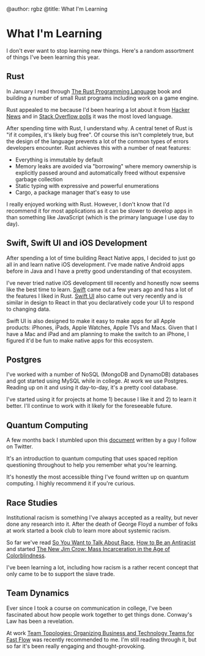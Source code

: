 @author: rgbz
@title: What I'm Learning

# What I'm Learning
I don't ever want to stop learning new things. Here's a random assortment of things I've been learning this year.

## Rust
In January I read through [The Rust Programming Language](https://doc.rust-lang.org/book/) book and building a number of small Rust programs including work on a game engine.

Rust appealed to me because I'd been hearing a lot about it from [Hacker News](https://news.ycombinator.com/) and in [Stack Overflow polls](https://insights.stackoverflow.com/survey/2019#most-loved-dreaded-and-wanted) it was the most loved language.

After spending time with Rust, I understand why. A central tenet of Rust is "if it compiles, it's likely bug free". Of course this isn't completely true, but the design of the language prevents a lot of the common types of errors developers encounter. Rust achieves this with a number of neat features:
- Everything is immutable by default
- Memory leaks are avoided via "borrowing" where memory ownership is explicitly passed around and automatically freed without expensive garbage collection
- Static typing with expressive and powerful enumerations
- Cargo, a package manager that's easy to use

I really enjoyed working with Rust. However, I don't know that I'd recommend it for most applications as it can be slower to develop apps in than something like JavaScript (which is the primary language I use day to day).

## Swift, Swift UI and iOS Development
After spending a lot of time building React Native apps, I decided to just go all in and learn native iOS development. I've made native Android apps before in Java and I have a pretty good understanding of that ecosystem.

I've never tried native iOS development till recently and honestly now seems like the best time to learn. [Swift](https://swift.org) came out a few years ago and has a lot of the features I liked in Rust. [Swift UI](https://developer.apple.com/xcode/swiftui/) also came out very recently and is similar in design to React in that you declaratively code your UI to respond to changing data.

Swift UI is also designed to make it easy to make apps for all Apple products: iPhones, iPads, Apple Watches, Apple TVs and Macs. Given that I have a Mac and iPad and am planning to make the switch to an iPhone, I figured it'd be fun to make native apps for this ecosystem.

## Postgres
I've worked with a number of NoSQL (MongoDB and DynamoDB) databases and got started using MySQL while in college. At work we use Postgres. Reading up on it and using it day-to-day, it's a pretty cool database.

I've started using it for projects at home 1) because I like it and 2) to learn it better. I'll continue to work with it likely for the foreseeable future.

## Quantum Computing
A few months back I stumbled upon this [document](https://quantum.country/) written by a guy I follow on Twitter.

It's an introduction to quantum computing that uses spaced repition questioning throughout to help you remember what you're learning.

It's honestly the most accessible thing I've found written up on quantum computing. I highly recommend it if you're curious.

## Race Studies
Institutional racism is something I've always accepted as a reality, but never done any research into it. After the death of George Floyd a number of folks at work started a book club to learn more about systemic racism.

So far we've read [So You Want to Talk About Race](https://www.goodreads.com/book/show/35099718-so-you-want-to-talk-about-race?ac=1&from_search=true&qid=oHjDz3Dpdk&rank=1), [How to Be an Antiracist](https://www.goodreads.com/book/show/40265832-how-to-be-an-antiracist) and started [The New Jim Crow: Mass Incarceration in the Age of Colorblindness](https://www.goodreads.com/book/show/6792458-the-new-jim-crow?from_search=true&from_srp=true&qid=1nKLeH4qGB&rank=1).

I've been learning a lot, including how racism is a rather recent concept that only came to be to support the slave trade.

## Team Dynamics
Ever since I took a course on communication in college, I've been fascinated about how people work together to get things done. Conway's Law has been a revelation.

At work [Team Topologies: Organizing Business and Technology Teams for Fast Flow](https://www.goodreads.com/book/show/44135420-team-topologies?from_search=true&from_srp=true&qid=ARjS0BAMfL&rank=1) was recently recommended to me. I'm still reading through it, but so far it's been really engaging and thought-provoking.